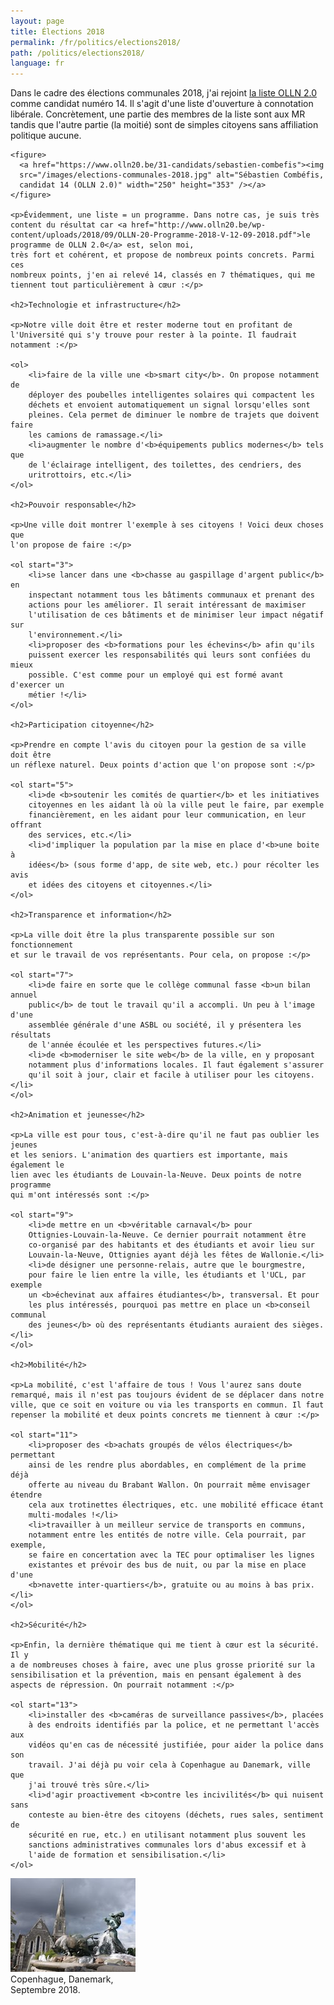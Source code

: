 ```yaml
---
layout: page
title: Élections 2018
permalink: /fr/politics/elections2018/
path: /politics/elections2018/
language: fr
---
```


<div class="page-col-wrapper">
  <div class="page-col page-col-1">
    <p>Dans le cadre des élections communales 2018, j'ai rejoint
    <a href="http://www.olln20.be/">la liste OLLN 2.0</a> comme candidat
    numéro 14. Il s'agit d'une liste d'ouverture à connotation libérale.
    Concrètement, une partie des membres de la liste sont aux MR tandis que
    l'autre partie (la moitié) sont de simples citoyens sans affiliation
    politique aucune.</p>

    <figure>
      <a href="https://www.olln20.be/31-candidats/sebastien-combefis"><img
      src="/images/elections-communales-2018.jpg" alt="Sébastien Combéfis,
      candidat 14 (OLLN 2.0)" width="250" height="353" /></a>
    </figure>

    <p>Évidemment, une liste = un programme. Dans notre cas, je suis très
    content du résultat car <a href="http://www.olln20.be/wp-content/uploads/2018/09/OLLN-20-Programme-2018-V-12-09-2018.pdf">le programme de OLLN 2.0</a> est, selon moi,
    très fort et cohérent, et propose de nombreux points concrets. Parmi ces
    nombreux points, j'en ai relevé 14, classés en 7 thématiques, qui me
    tiennent tout particulièrement à cœur :</p>

    <h2>Technologie et infrastructure</h2>

    <p>Notre ville doit être et rester moderne tout en profitant de
    l'Université qui s'y trouve pour rester à la pointe. Il faudrait
    notamment :</p>

    <ol>
        <li>faire de la ville une <b>smart city</b>. On propose notamment de
        déployer des poubelles intelligentes solaires qui compactent les
        déchets et envoient automatiquement un signal lorsqu'elles sont
        pleines. Cela permet de diminuer le nombre de trajets que doivent faire
        les camions de ramassage.</li>
        <li>augmenter le nombre d'<b>équipements publics modernes</b> tels que
        de l'éclairage intelligent, des toilettes, des cendriers, des
        uritrottoirs, etc.</li>
    </ol>

    <h2>Pouvoir responsable</h2>

    <p>Une ville doit montrer l'exemple à ses citoyens ! Voici deux choses que
    l'on propose de faire :</p>

    <ol start="3">
        <li>se lancer dans une <b>chasse au gaspillage d'argent public</b> en
        inspectant notamment tous les bâtiments communaux et prenant des
        actions pour les améliorer. Il serait intéressant de maximiser
        l'utilisation de ces bâtiments et de minimiser leur impact négatif sur
        l'environnement.</li>
        <li>proposer des <b>formations pour les échevins</b> afin qu'ils
        puissent exercer les responsabilités qui leurs sont confiées du mieux
        possible. C'est comme pour un employé qui est formé avant d'exercer un
        métier !</li>
    </ol>

    <h2>Participation citoyenne</h2>

    <p>Prendre en compte l'avis du citoyen pour la gestion de sa ville doit être
    un réflexe naturel. Deux points d'action que l'on propose sont :</p>

    <ol start="5">
        <li>de <b>soutenir les comités de quartier</b> et les initiatives
        citoyennes en les aidant là où la ville peut le faire, par exemple
        financièrement, en les aidant pour leur communication, en leur offrant
        des services, etc.</li>
        <li>d'impliquer la population par la mise en place d'<b>une boite à
        idées</b> (sous forme d'app, de site web, etc.) pour récolter les avis
        et idées des citoyens et citoyennes.</li>
    </ol>

    <h2>Transparence et information</h2>

    <p>La ville doit être la plus transparente possible sur son fonctionnement
    et sur le travail de vos représentants. Pour cela, on propose :</p>

    <ol start="7">
        <li>de faire en sorte que le collège communal fasse <b>un bilan annuel
        public</b> de tout le travail qu'il a accompli. Un peu à l'image d'une
        assemblée générale d'une ASBL ou société, il y présentera les résultats
        de l'année écoulée et les perspectives futures.</li>
        <li>de <b>moderniser le site web</b> de la ville, en y proposant
        notamment plus d'informations locales. Il faut également s'assurer
        qu'il soit à jour, clair et facile à utiliser pour les citoyens.</li>
    </ol>

    <h2>Animation et jeunesse</h2>

    <p>La ville est pour tous, c'est-à-dire qu'il ne faut pas oublier les jeunes
    et les seniors. L'animation des quartiers est importante, mais également le
    lien avec les étudiants de Louvain-la-Neuve. Deux points de notre programme
    qui m'ont intéressés sont :</p>

    <ol start="9">
        <li>de mettre en un <b>véritable carnaval</b> pour
        Ottignies-Louvain-la-Neuve. Ce dernier pourrait notamment être
        co-organisé par des habitants et des étudiants et avoir lieu sur
        Louvain-la-Neuve, Ottignies ayant déjà les fêtes de Wallonie.</li>
        <li>de désigner une personne-relais, autre que le bourgmestre,
        pour faire le lien entre la ville, les étudiants et l'UCL, par exemple
        un <b>échevinat aux affaires étudiantes</b>, transversal. Et pour
        les plus intéressés, pourquoi pas mettre en place un <b>conseil communal
        des jeunes</b> où des représentants étudiants auraient des sièges.</li>
    </ol>

    <h2>Mobilité</h2>

    <p>La mobilité, c'est l'affaire de tous ! Vous l'aurez sans doute
    remarqué, mais il n'est pas toujours évident de se déplacer dans notre
    ville, que ce soit en voiture ou via les transports en commun. Il faut
    repenser la mobilité et deux points concrets me tiennent à cœur :</p>

    <ol start="11">
        <li>proposer des <b>achats groupés de vélos électriques</b> permettant
        ainsi de les rendre plus abordables, en complément de la prime déjà
        offerte au niveau du Brabant Wallon. On pourrait même envisager étendre
        cela aux trotinettes électriques, etc. une mobilité efficace étant
        multi-modales !</li>
        <li>travailler à un meilleur service de transports en communs,
        notamment entre les entités de notre ville. Cela pourrait, par exemple,
        se faire en concertation avec la TEC pour optimaliser les lignes
        existantes et prévoir des bus de nuit, ou par la mise en place d'une
        <b>navette inter-quartiers</b>, gratuite ou au moins à bas prix.</li>
    </ol>

    <h2>Sécurité</h2>

    <p>Enfin, la dernière thématique qui me tient à cœur est la sécurité. Il y
    a de nombreuses choses à faire, avec une plus grosse priorité sur la
    sensibilisation et la prévention, mais en pensant également à des
    aspects de répression. On pourrait notamment :</p>

    <ol start="13">
        <li>installer des <b>caméras de surveillance passives</b>, placées
        à des endroits identifiés par la police, et ne permettant l'accès aux
        vidéos qu'en cas de nécessité justifiée, pour aider la police dans son
        travail. J'ai déjà pu voir cela à Copenhague au Danemark, ville que
        j'ai trouvé très sûre.</li>
        <li>d'agir proactivement <b>contre les incivilités</b> qui nuisent sans
        conteste au bien-être des citoyens (déchets, rues sales, sentiment de
        sécurité en rue, etc.) en utilisant notamment plus souvent les
        sanctions administratives communales lors d'abus excessif et à
        l'aide de formation et sensibilisation.</li>
    </ol>
  </div>
  <div class="page-col page-col-2">
    <p><img src="/images/copenhagen.jpg" alt="Copenhague, Danemark,
    Septembre 2018." width="200" height="150" /><br />
    Copenhague, Danemark,<br />
    Septembre 2018.</p>
  </div>
</div>
